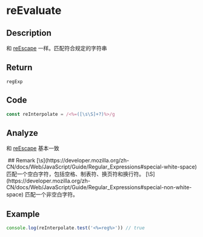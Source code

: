 # reEvaluate

## Description
和 [reEscape](./reEscape.md) 一样。匹配符合规定的字符串

## Return
`regExp`

## Code
```js
const reInterpolate = /<%=([\s\S]+?)%>/g
```
## Analyze
和 [reEscape](./reEscape.md) 基本一致

<img  :src="$withBase('/assets/reInterpolate.svg')" />
## Remark
[\s](https://developer.mozilla.org/zh-CN/docs/Web/JavaScript/Guide/Regular_Expressions#special-white-space) 匹配一个空白字符，包括空格、制表符、换页符和换行符。
[\S](https://developer.mozilla.org/zh-CN/docs/Web/JavaScript/Guide/Regular_Expressions#special-non-white-space) 匹配一个非空白字符。

## Example
```js
console.log(reInterpolate.test('<%=reg%>')) // true
```
